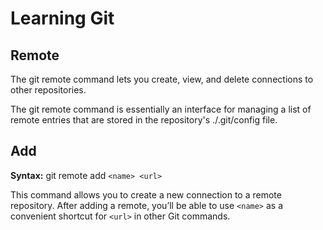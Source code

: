 # Learning Git
## Remote 

The git remote command lets you create, view, and delete connections to other repositories.

The git remote command is essentially an interface for managing a list of remote entries that are stored in the repository's ./.git/config file.

## Add

**Syntax:** git remote add `<name> <url>`

This command allows you to create a new connection to a remote repository. After adding a remote, you’ll be able to use `<name>` as a convenient shortcut for `<url>` in other Git commands.